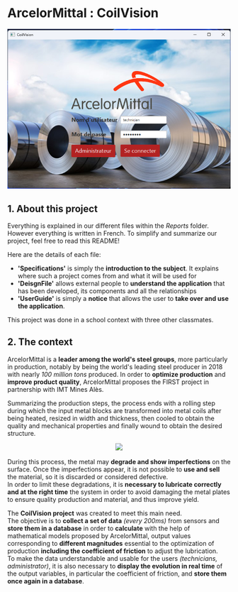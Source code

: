# ArcelorMittal : CoilVision 

![Arcelor_Mittal](Screenshot_CoilVision.png)

## **1. About this project**

Everything is explained in our different files within the *Reports* folder. However everything is written in French. To simplify and summarize our project, feel free to read this README!

Here are the details of each file: 

  - **'Specifications'** is simply the **introduction to the subject**. It explains where such a project comes from and what it will be used for
  - **'DeisgnFile'** allows external people to **understand the application** that has been developed, its components and all the relationships
  - **'UserGuide'** is simply a **notice** that allows the user to **take over and use the application**.

This project was done in a school context with three other classmates.

## **2. The context**

ArcelorMittal is a **leader among the world's steel groups**, more particularly in production, notably by being the world's leading steel producer in 2018 with nearly *100 million tons* produced. In order to **optimize production** and **improve product quality**, ArcelorMittal proposes the FIRST project in partnership with IMT Mines Alès.

Summarizing the production steps, the process ends with a rolling step during which the input metal blocks are transformed into metal coils after being heated, resized in width and thickness, then cooled to obtain the quality and mechanical properties and finally wound to obtain the desired structure.

<div id="process" align = "center">
  <img src="https://user-images.githubusercontent.com/105392989/176406142-c3d0fce8-721c-4c57-b55e-0988d548e073.png" width="900">
</div>

During this process, the metal may **degrade and show imperfections** on the surface. Once the imperfections appear, it is not possible to **use and sell** the material, so it is discarded or considered defective.   
In order to limit these degradations, it is **necessary to lubricate correctly and at the right time** the system in order to avoid damaging the metal plates to ensure quality production and material, and thus improve yield.

The **CoilVision project** was created to meet this main need.   
The objective is to **collect a set of data** *(every 200ms)* from sensors and **store them in a database** in order to **calculate** with the help of mathematical models proposed by ArcelorMittal, output values corresponding to **different magnitudes** essential to the optimization of production **including the coefficient of friction** to adjust the lubrication.   
To make the data understandable and usable for the users *(technicians, administrator)*, it is also necessary to **display the evolution in real time** 
of the output variables, in particular the coefficient of friction, and **store them once again in a database**.
